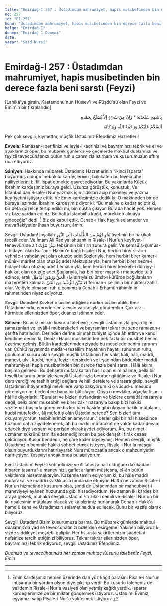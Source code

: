 ```yaml
---
title: "Emirdağ-I 257 : Üstadımdan mahrumiyet, hapis musibetinden bin derece fazla beni sarstı (Feyzi)"
no: 257
id: "E1-257"
konu: "Üstadımdan mahrumiyet, hapis musibetinden bin derece fazla beni sarstı (Feyzi)"
bolge: "Emirdağ-I"
donem: "Emirdağ 1 Dönemi"
date: 
yazar: "Said Nursî"
---
```


# Emirdağ-I 257 : Üstadımdan mahrumiyet, hapis musibetinden bin derece fazla beni sarstı (Feyzi)

<p class="takdim">[Lahika'ya girsin. Kastamonu'nun Hüsrev'i ve Rüşdü'sü olan Feyzi ve Emin'in bir fıkralarıdır.]</p>

<p class="arabic" dir="rtl" title="Meal: “Subhân Allah’ın adıyla” * “Hiçbir şey yoktur ki O'nu hamd ile tesbih etmesin” [İsrâ 17:44]">بِاسْمِهِ سُبْحَانَهُ * وَاِنْ مِنْ شَىْءٍ اِلاَّ يُسَبِّحُ بِحَمْدِهِ</p>

<p class="arabic" dir="rtl" title="Meal: “Allah’ın selâmı, rahmeti ve bereketleri, üzerinize olsun.”">اَلسَّلاَمُ عَلَيْكُمْ وَرَحْمَةُ اللّٰهِ وَبَرَكَاتُهُ</p>

Pek çok sevgili, kıymettar, müşfik Üstadımız Efendimiz Hazretleri!

**Evvela**: Ramazan-ı şerifinizi ve leyle-i kadrinizi ve bayramınızı tebrik ve el ve ayaklarınızı öper, bu mübarek günlerde ve gecelerde makbul dualarınızı ve feyizli teveccühâtınızı bütün ruh u canımızla istirham ve kusurumuzun affını rica ediyoruz.

**Sâniyen**: Hakkında mübarek Üstadımız Hazretlerinin “ikinci Isparta” buyurmuş olduğu İnebolulu kardeşlerimiz, hakikaten bu teveccühe nailiyetlerini bilfiil ispat etmekte gayret ediyorlar. Bu yakınlarda Küçük İbrahim kardeşimiz buraya geldi. Uzunca görüştük, konuştuk. Ve İstanbul'dan Risale-i Nur yazmak için aldıkları acip makineyi ve yazma keyfiyetini iştişare ettik. Ve Emin kardeşimizle dedik ki: O makineden bir de buraya lazımdır. İbrahim kardeşimiz diyor ki, “Bu makine o kadar aciptir ki, bir defa güzelce tertip edildi mi, bin nüsha çıkıyor. Burada hacet yok. Hemen siz bize yardım ediniz. Bu hafta İstanbul'a kağıt, mürekkep almaya gideceğiz” dedi. [^1] Biz de kabul ettik. Cenab-ı Hak hayırlı selametler ve muvaffakiyetler ihsan buyursun, âmin.

Sevgili Üstadım! İnşallah <span class="arabic" dir="rtl" title="Meal: “Onları karanlıklardan nura çıkarırır” Bakara 2/257">يُخْرِجُهُمْ مِنَ الظُّلُمَاتِ اِلَى النُّورِ</span> âyetinin bir hakikati tecelli eder. Ve İmam Ali Radıyallahuanh'ın Risale-i Nur'un keyfiyet-i tenevvürüne ait <span class="arabic" dir="rtl" title="Meal: “Gizli olarak nurlanır”">سِرًّا تَنَوَّتْ</span> tebşirinin bir sırrı zuhura gelir. Ve şemsü'ş-şumûs-u hidayet olan Kur'an-ı Hakîm'e bağlı Risale-i Nur, herbiri birer sirâc-ı vehhâc-ı vahdâniyet olan otuzüç adet Sözleriyle, hem herbiri birer kamer-i münîr-i marifet olan otuzüç adet Mektuplarıyla, hem herbiri birer necm-i hidayet olan otuzüç adet Lemalarıyla, hem herbiri birer kevkeb-i dürriyy-i hakikat olan otuzüç adet Şualarıyla, her biri birer maşrık-ı manevîde tulû edince, artık <span class="arabic" dir="rtl" title="Meal: “Hak geldi batıl zail oldu” İsra 17/81">جَاءَ الْحَقُّ وَزَهَقَ الْبَاطِلُ</span> sırrıyla zulümât-ı küfürde boğulanların mazeretleri kalmaz. <span class="arabic" dir="rtl" title="Meal: “İman küfürden şüphesiz iyice ayrılmıştır” Bakara 2/256">قَدْ تَبَيَّنَ الرُّشْدُ مِنَ الْغَىِّ</span> ferman-ı celîlinin bir nüktesi zahir olur. Ve öyle olmasını ruh u canımızla Cenab-ı Erhamürrâhimîn'in rahmetinden niyaz ediyoruz.

Sevgili Üstadım! Şevket'e teslim ettiğimiz nurları teslim aldık. Emir Üstadımızındır, emrederseniz emin vasıtasıyla gönderelim. Çok arz-ı hürmetle ellerinizden öper, duanızı istirham eder.

**Sâlisen**: Bu aciz miskin kusurlu talebeniz, sevgili Üstadımızla geçirdiğim ramazanları ve leyâli-i mübarekeleri ve bayramları tekrar bu sene ramazan-ı şerifte hatırladım. Derinden derine bir mahzuniyet içinde âh ettim ve kendi kendime dedim ki, Denizli Hapsi musibetinden pek fazla bir musibet benim üzerime gelmiş. Bütün kardeşlerimden ziyade bu meselede benim zararım var. Çünkü hayatımda medar-ı tesellim, hayatımın hayatı, ruhumun ruhu, gönlümün süruru olan sevgili müşfik Üstadımın her vakit kālî, hâlî, maddi, manevi, ulvi, kudsi, nurlu, feyizli dersinden ve irşadından birdenbire maddi mahrumiyet, hapis musibetinden bin derece fazla beni sarstı. Hâlâ aklım başıma gelmedi. Bu dehşetli müfarakattan hasıl olan elim hâlime, belki bir teselli bulurum ümidiyle sevgili Üstadımızla beraber gittiğimiz ve Risale-i Nur ders verdiği ve tashih ettiği dağlara ve hâli derelere ve arasıra gidip, sevgili Üstadımın ihtiyar ettiği mevkilere varıp bakıyorum ki o vücud-u mesudu göremiyorum, birdenbire bana bir hâl oluyor. Güya o mevkiler, ağaçlar lisan-ı hâl ile diyorlarki: “Buraları ve bizleri nurlandıran ve bizlere cemadât nazarıyla değil, belki birer müsebbih ve birer zâkir nazarıyla bakıp bizi hakiki vazifemiz başında gören ve bizleri birer kaside gibi okuyan hakiki mütalaacı, kudsi mütefekkir, âli müfettiş olan Üstadın nerede? Sen bizleri tam okuyamıyorsun, tesbihlerimizi anlamıyorsun.” derler gibi bir hâl hissedince hüznüm daha ziyadelenerek, âh bu maddi müfarakat ne vakte kadar devam edecek diye sersem ve perişan olarak avdet ediyorum. Âh, bu nimet-i uzmânın şükrünü tam ifa edemediğimden bu pek dehşetli firâk cezası çektiriliyor. Kusur bendedir, ne çare kader böyleymiş. Hemen sevgili, müşfik Üstadımızın benimle hakiki sohbet etmek isteyen, Risale-i Nur'la meşgul olsun buyurduklarını hatırlayarak Nura müracaatla ancak o mahzuniyetim hafifleşiyor. Teselliyi ancak onda bulabiliyorum.

Evet Üstadım! Feyizli sohbetinize ve iltifatınıza nail olduğum dakikadan itibaren tasarruf-u manevinizi, gaflet anlarım müstesna, el-ân bütün vakitlerde hissetmekteyim. Kasemle temin ediyorum ki, bu hâle maddi müfarakat ve maddi uzaklık asla müdahale etmiyor. Hatta ne zaman Risale-i Nur'un hizmetinde kusurum olsa, şimdi de Üstadımdan bir mahcubiyet-i maneviyeyi ayânen huzurunda gibi hissediyordum. Ne zaman iki kardeş bir araya gelsek, mutlaka sevgili Üstadımızın zikr-i cemîli ve Risale-i Nur'un bir iki risalesinin mütalaası olacak ve kalplerimiz nurlanarak Cenab-ı Hakk'a hamd ü sena ve Üstadımızın selametine dua edilecek. Bunu bir vazife olarak biliyoruz.

Sevgili Üstadım! Bizim kusurumuza bakma. Bu mübarek günlerde makbul dualarınızda yâd ile teveccühâtınızı bizlerden esirgeme. Yakînen biliyoruz ki, sizde sıddıkiyet meşrebi galiptir. Her hususta şakirtlerinizin saadetini nefsinize tercih ettiğinizi biliyoruz. Tekrar tekrar ellerinizden öper, bayramınızı tebrik ediyoruz, sevgili Üstadımız Efendimiz.

*Duanıza ve teveccühatınıza her zaman muhtaç*
*Kusurlu talebeniz*
*Feyzi, Emin*

***
[^1]: Emin kardeşimiz hemen üzerinde olan yüz kağıt parasını Risale-i Nur'un intişarına bir yardım olsun diye çıkarıp verdi. Bu kusurlu talebeniz de validemin Risale-i Nur'a vasiyeti olan yetmiş kağıdı verdik. Isparta kardeşlerimize de bir miktar göndermek istiyoruz. Üstadım! Evimiz, eşyamızı satıp Risale-i Nur'a vakfetmek istiyoruz.
